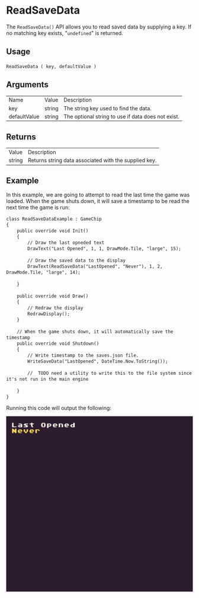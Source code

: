 # ReadSaveData

The `ReadSaveData()` API allows you to read saved data by supplying a key. If no matching key exists, "`undefined`" is returned.

## Usage

`ReadSaveData ( key, defaultValue )`

## Arguments

<table>
  <tr>
    <td>Name</td>
    <td>Value</td>
    <td>Description</td>
  </tr>
  <tr>
    <td>key</td>
    <td>string</td>
    <td>The string key used to find the data.</td>
  </tr>
  <tr>
    <td>defaultValue</td>
    <td>string</td>
    <td>The optional string to use if data does not exist.</td>
  </tr>
</table>


## Returns

<table>
  <tr>
    <td>Value</td>
    <td>Description</td>
  </tr>
  <tr>
    <td>string</td>
    <td>Returns string data associated with the supplied key.</td>
  </tr>
</table>


## Example

In this example, we are going to attempt to read the last time the game was loaded. When the game shuts down, it will save a timestamp to be read the next time the game is run:

    class ReadSaveDataExample : GameChip
    {
        public override void Init()
        {
            // Draw the last opneded text
            DrawText("Last Opened", 1, 1, DrawMode.Tile, "large", 15);

            // Draw the saved data to the display
            DrawText(ReadSaveData("LastOpened", "Never"), 1, 2, DrawMode.Tile, "large", 14);

        }

        public override void Draw()
        {
            // Redraw the display
            RedrawDisplay();
        }

        // When the game shuts down, it will automatically save the timestamp
        public override void Shutdown()
        {
            // Write timestamp to the saves.json file.
            WriteSaveData("LastOpened", DateTime.Now.ToString());

            //  TODO need a utility to write this to the file system since it's not run in the main engine

        }
    }

Running this code will output the following:

<p style="text-align:center"><img src="images/ReadSaveDataOutput_image_0.png" /></p>


